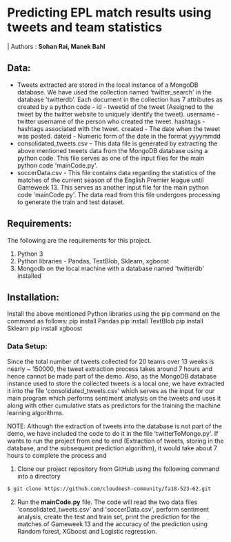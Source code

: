 # Predicting EPL match results using tweets and team statistics


| Authors : **Sohan Rai, Manek Bahl**

## Data:
* Tweets extracted are stored in the local instance of a MongoDB database.
We have used the collection named 'twitter_search' in the database 'twitterdb'.
Each document in the collection has 7 attributes as created by a python code - 
id - tweetid of the tweet (Assigned to the tweet by the twitter website to uniquely identify the tweet). 
username - twitter username of the person who created the tweet. 
hashtags - hashtags associated with the tweet.
created - The date when the tweet was posted.
dateid -  Numeric form of the date in the format yyyymmdd
* consolidated_tweets.csv – This data file is generated by extracting the above mentioned tweets data from the MongoDB database using a python code.
This file serves as one of the input files for the main python code 'mainCode.py'.
*  soccerData.csv - This file contains data regarding the statistics of the matches of the current season of the English Premier league until Gameweek 13. This serves as another input file for the main python code 'mainCode.py'. The data read from this file undergoes processing to generate the train and test dataset.


## Requirements: 

The following are the requirements for this project.
  1.	Python 3
  2.	Python libraries - Pandas, TextBlob, Sklearn, xgboost
  3.    Mongodb on the local machine with a database named 'twitterdb' installed

## Installation:

Install the above mentioned Python libraries using the pip command on the command as follows:
pip install Pandas
pip install TextBlob
pip install Sklearn
pip install xgboost 

### Data Setup:

Since the total number of tweets collected for 20 teams over 13 weeks is nearly ~ 150000, the tweet extraction process takes around 7 hours and hence cannot be made part of the demo. Also, as the MongoDB database instance used to store the collected tweets is a local one, we have extracted it into the file 'consolidated_tweets.csv' which serves as the input for our main program which performs sentiment analysis on the tweets and uses it along with other cumulative stats as predictors for the training the machine learning algorithms. 

NOTE:
Although the extraction of tweets into the database is not part of the demo, we have included the code to do it in the file 'twitterToMongo.py'.
If wants to run the project from end to end (Extraction of tweets, storing in the database, and the subsequent prediction algorithm), it would take about 7 hours to complete the process and 

1.	Clone our project repository from GitHub using the following command into a directory

```bash
$ git clone https://github.com/cloudmesh-community/fa18-523-62.git
```

2. Run the **mainCode.py** file. The code will read the two data files 'consolidated_tweets.csv' and 'soccerData.csv', perform sentiment analysis, create the test and train set, print the prediction for the matches of Gameweek 13 and the accuracy of the prediction using Random forest, XGboost and Logistic regression.
